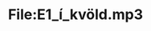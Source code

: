 ---
title: File:E1_í_kvöld.mp3
recording of: í kvöld
reading speed: slow
speaker: E
license: CC0
---